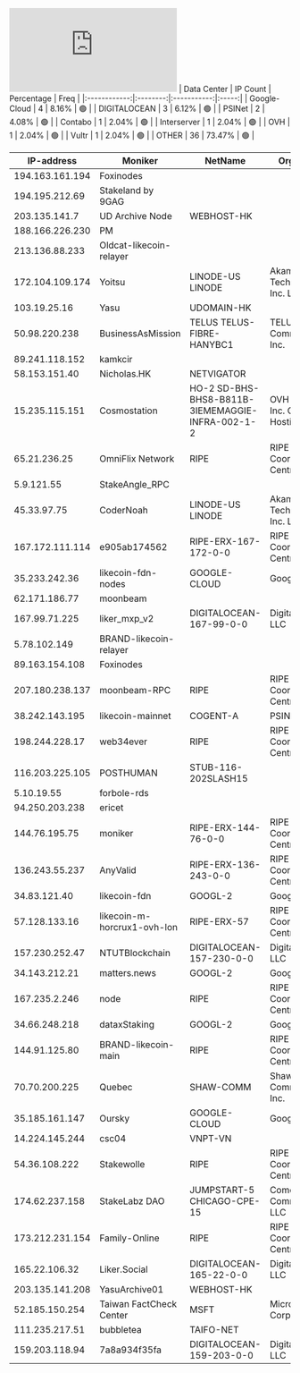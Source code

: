 ![Diagramm](https://github.com/obajay/StateSync-snapshots/blob/main/Projects/Likecoin/1/README.md)
| Data Center | IP Count | Percentage | Freq |
|:------------:|:--------:|:-----------:|:-----:|
| Google-Cloud | 4 | 8.16% | 🟢 |
| DIGITALOCEAN | 3 | 6.12% | 🟢 |
| PSINet | 2 | 4.08% | 🟢 |
| Contabo | 1 | 2.04% | 🟢 |
| Interserver | 1 | 2.04% | 🟢 |
| OVH | 1 | 2.04% | 🟢 |
| Vultr | 1 | 2.04% | 🟢 |
| OTHER | 36 | 73.47% | 🟢 |

<!-- START_TABLE -->
| IP-address | Moniker | NetName | Organization |
|-------------|-------------|-------------|-------------|
| 194.163.161.194 | Foxinodes |  |  |
| 194.195.212.69 | Stakeland by 9GAG |  |  |
| 203.135.141.7 | UD Archive Node | WEBHOST-HK |  |
| 188.166.226.230 | PM |  |  |
| 213.136.88.233 | Oldcat-likecoin-relayer |  |  |
| 172.104.109.174 | Yoitsu | LINODE-US LINODE | Akamai Technologies, Inc. Linode |
| 103.19.25.16 | Yasu | UDOMAIN-HK |  |
| 50.98.220.238 | BusinessAsMission | TELUS TELUS-FIBRE-HANYBC1 | TELUS Communications Inc. |
| 89.241.118.152 | kamkcir |  |  |
| 58.153.151.40 | Nicholas.HK | NETVIGATOR |  |
| 15.235.115.151 | Cosmostation | HO-2 SD-BHS-BHS8-B811B-3IEMEMAGGIE-INFRA-002-1-2 | OVH Hosting, Inc. OVH Hosting, Inc. |
| 65.21.236.25 | OmniFlix Network | RIPE | RIPE Network Coordination Centre |
| 5.9.121.55 | StakeAngle_RPC |  |  |
| 45.33.97.75 | CoderNoah | LINODE-US LINODE | Akamai Technologies, Inc. Linode |
| 167.172.111.114 | e905ab174562 | RIPE-ERX-167-172-0-0 | RIPE Network Coordination Centre |
| 35.233.242.36 | likecoin-fdn-nodes | GOOGLE-CLOUD | Google LLC |
| 62.171.186.77 | moonbeam |  |  |
| 167.99.71.225 | liker_mxp_v2 | DIGITALOCEAN-167-99-0-0 | DigitalOcean, LLC |
| 5.78.102.149 | BRAND-likecoin-relayer |  |  |
| 89.163.154.108 | Foxinodes |  |  |
| 207.180.238.137 | moonbeam-RPC | RIPE | RIPE Network Coordination Centre |
| 38.242.143.195 | likecoin-mainnet | COGENT-A | PSINet, Inc. |
| 198.244.228.17 | web34ever | RIPE | RIPE Network Coordination Centre |
| 116.203.225.105 | POSTHUMAN | STUB-116-202SLASH15 |  |
| 5.10.19.55 | forbole-rds |  |  |
| 94.250.203.238 | ericet |  |  |
| 144.76.195.75 | moniker | RIPE-ERX-144-76-0-0 | RIPE Network Coordination Centre |
| 136.243.55.237 | AnyValid | RIPE-ERX-136-243-0-0 | RIPE Network Coordination Centre |
| 34.83.121.40 | likecoin-fdn | GOOGL-2 | Google LLC |
| 57.128.133.16 | likecoin-m-horcrux1-ovh-lon | RIPE-ERX-57 | RIPE Network Coordination Centre |
| 157.230.252.47 | NTUTBlockchain | DIGITALOCEAN-157-230-0-0 | DigitalOcean, LLC |
| 34.143.212.21 | matters.news | GOOGL-2 | Google LLC |
| 167.235.2.246 | node | RIPE | RIPE Network Coordination Centre |
| 34.66.248.218 | dataxStaking | GOOGL-2 | Google LLC |
| 144.91.125.80 | BRAND-likecoin-main | RIPE | RIPE Network Coordination Centre |
| 70.70.200.225 | Quebec | SHAW-COMM | Shaw Communications Inc. |
| 35.185.161.147 | Oursky | GOOGLE-CLOUD | Google LLC |
| 14.224.145.244 | csc04 | VNPT-VN |  |
| 54.36.108.222 | Stakewolle | RIPE | RIPE Network Coordination Centre |
| 174.62.237.158 | StakeLabz DAO | JUMPSTART-5 CHICAGO-CPE-15 | Comcast Cable Communications, LLC |
| 173.212.231.154 | Family-Online | RIPE | RIPE Network Coordination Centre |
| 165.22.106.32 | Liker.Social | DIGITALOCEAN-165-22-0-0 | DigitalOcean, LLC |
| 203.135.141.208 | YasuArchive01 | WEBHOST-HK |  |
| 52.185.150.254 | Taiwan FactCheck Center | MSFT | Microsoft Corporation |
| 111.235.217.51 | bubbletea | TAIFO-NET |  |
| 159.203.118.94 | 7a8a934f35fa | DIGITALOCEAN-159-203-0-0 | DigitalOcean, LLC |

<!-- END_TABLE -->
